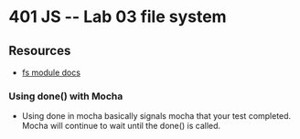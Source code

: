 401 JS --  Lab 03 file system
===
## Resources  
* [fs module docs](https://nodejs.org/api/fs.html)


###  Using done() with Mocha
* Using done in mocha basically signals mocha that your test completed. Mocha will continue to wait until the done() is called. 
